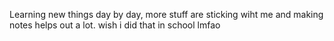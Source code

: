 Learning new things day by day, more stuff are sticking wiht me and making notes helps out a lot. wish i did that in school lmfao
